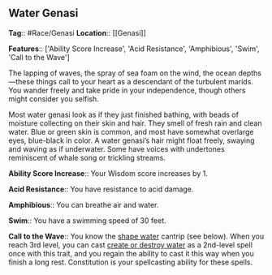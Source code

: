 ## Water Genasi
**Tag**:: #Race/Genasi
**Location**:: [[Genasi]]

**Features**:: ['Ability Score Increase', 'Acid Resistance', 'Amphibious', 'Swim', 'Call to the Wave']

The lapping of waves, the spray of sea foam on the wind, the ocean depths—these things call to your heart as a descendant of the turbulent marids. You wander freely and take pride in your independence, though others might consider you selfish.

Most water genasi look as if they just finished bathing, with beads of moisture collecting on their skin and hair. They smell of fresh rain and clean water. Blue or green skin is common, and most have somewhat overlarge eyes, blue-black in color. A water genasi’s hair might float freely, swaying and waving as if underwater. Some have voices with undertones reminiscent of whale song or trickling streams.

**Ability Score Increase**:: Your Wisdom score increases by 1.

**Acid Resistance**:: You have resistance to acid damage.

**Amphibious**:: You can breathe air and water.

**Swim**:: You have a swimming speed of 30 feet.

**Call to the Wave**:: You know the [shape water](https://www.dndbeyond.com/spells/shape-water) cantrip (see below). When you reach 3rd level, you can cast [create or destroy water](https://www.dndbeyond.com/spells/create-or-destroy-water) as a 2nd-level spell once with this trait, and you regain the ability to cast it this way when you finish a long rest. Constitution is your spellcasting ability for these spells.

